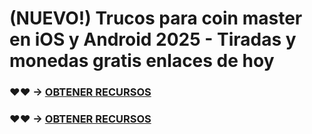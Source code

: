 # (NUEVO!) Trucos para coin master en iOS y Android 2025 - Tiradas y monedas gratis enlaces de hoy

### ♥♥ → [OBTENER RECURSOS](https://agri-servicesagency.com/getmedia/ef712151-501a-440f-80f7-9348375574a2/c0inmaster.html)

### ♥♥ → [OBTENER RECURSOS](https://agri-servicesagency.com/getmedia/ef712151-501a-440f-80f7-9348375574a2/c0inmaster.html)